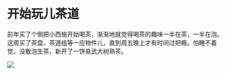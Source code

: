 # 开始玩儿茶道

前年买了个倒把小西施开始喝茶，渐渐地就觉得喝茶的趣味一半在茶，一半在泡。这周买了茶盘、茶道组等一应物件儿，直到周五晚上才有时间过把瘾。怕睡不着觉，没敢泡生茶，新开了一饼易武大树熟茶。

<a href="http://picasaweb.google.com/lh/photo/2OI8UYBIqMUejiDCtL3JKg?feat=embedwebsite"><img src="http://lh6.ggpht.com/_ceUJ_lBTHzc/S6OqNZV5xgI/AAAAAAAABVg/nipIKJWV6xk/s400/%E8%8C%B6%E9%81%93%20002.JPG" /></a>

